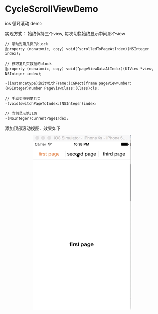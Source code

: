 # CycleScrollViewDemo
ios 循环滚动 demo

实现方式： 始终保持三个view, 每次切换始终显示中间那个view

	// 滚动到第几页的block  
	@property (nonatomic, copy) void(^scrolledToPageAtIndex)(NSInteger index);

	// 获取第几页数据的block
	@property (nonatomic, copy) void(^pageViewDataAtIndex)(UIView *view, NSInteger index);

	-(instancetype)initWithFrame:(CGRect)frame pageViewNumber:(NSInteger)number PageViewClass:(Class)cls;

	// 手动切换到第几页
	-(void)switchPageToIndex:(NSInteger)index;
	
	// 当前显示第几页
	-(NSInteger)currentPageIndex;

添加顶部滚动视图，效果如下

<div align=center>
<img src="scroll.gif" width="320" height="568" alt="demo gif"/>
</div>
